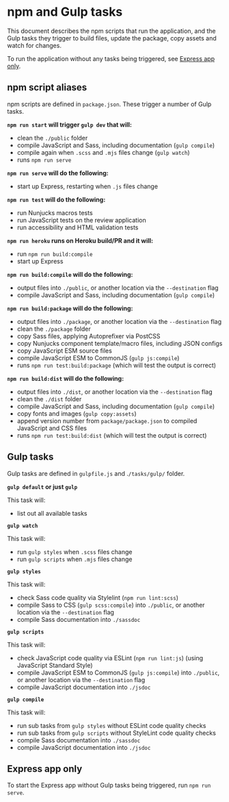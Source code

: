 # npm and Gulp tasks

This document describes the npm scripts that run the application, and the Gulp tasks they trigger to build files, update the package, copy assets and watch for changes.

To run the application without any tasks being triggered, see [Express app only](#express-app-only).

## npm script aliases

npm scripts are defined in `package.json`. These trigger a number of Gulp tasks.

**`npm run start` will trigger `gulp dev` that will:**
- clean the `./public` folder
- compile JavaScript and Sass, including documentation (`gulp compile`)
- compile again when `.scss` and `.mjs` files change (`gulp watch`)
- runs `npm run serve`

**`npm run serve` will do the following:**
- start up Express, restarting when `.js` files change

**`npm run test` will do the following:**
- run Nunjucks macros tests
- run JavaScript tests on the review application
- run accessibility and HTML validation tests

**`npm run heroku` runs on Heroku build/PR and it will:**
- run `npm run build:compile`
- start up Express

**`npm run build:compile` will do the following:**
- output files into `./public`, or another location via the `--destination` flag
- compile JavaScript and Sass, including documentation (`gulp compile`)

**`npm run build:package` will do the following:**
- output files into `./package`, or another location via the `--destination` flag
- clean the `./package` folder
- copy Sass files, applying Autoprefixer via PostCSS
- copy Nunjucks component template/macro files, including JSON configs
- copy JavaScript ESM source files
- compile JavaScript ESM to CommonJS (`gulp js:compile`)
- runs `npm run test:build:package` (which will test the output is correct)

**`npm run build:dist` will do the following:**
- output files into `./dist`, or another location via the `--destination` flag
- clean the `./dist` folder
- compile JavaScript and Sass, including documentation (`gulp compile`)
- copy fonts and images (`gulp copy:assets`)
- append version number from `package/package.json` to compiled JavaScript and CSS files
- runs `npm run test:build:dist` (which will test the output is correct)


## Gulp tasks

Gulp tasks are defined in `gulpfile.js` and .`/tasks/gulp/` folder.

**`gulp default` or just `gulp`**

This task will:
- list out all available tasks

**`gulp watch`**

This task will:
- run `gulp styles` when `.scss` files change
- run `gulp scripts` when `.mjs` files change

**`gulp styles`**

This task will:
- check Sass code quality via Stylelint (`npm run lint:scss`)
- compile Sass to CSS (`gulp scss:compile`) into `./public`, or another location via the `--destination` flag
- compile Sass documentation into `./sassdoc`

**`gulp scripts`**

This task will:
- check JavaScript code quality via ESLint (`npm run lint:js`) (using JavaScript Standard Style)
- compile JavaScript ESM to CommonJS (`gulp js:compile`) into `./public`, or another location via the `--destination` flag
- compile JavaScript documentation into `./jsdoc`

**`gulp compile`**

This task will:
- run sub tasks from `gulp styles` without ESLint code quality checks
- run sub tasks from `gulp scripts` without StyleLint code quality checks
- compile Sass documentation into `./sassdoc`
- compile JavaScript documentation into `./jsdoc`

## Express app only

To start the Express app without Gulp tasks being triggered, run `npm run serve`.
